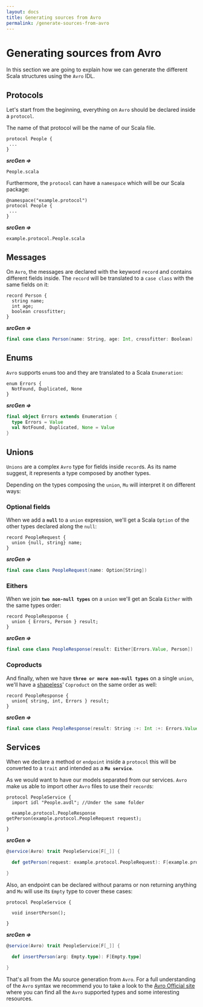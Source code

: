 ```yaml
---
layout: docs
title: Generating sources from Avro
permalink: /generate-sources-from-avro
---
```


# Generating sources from Avro

In this section we are going to explain how we can generate the different Scala structures using the `Avro` IDL.

## Protocols

Let's start from the beginning, everything on `Avro` should be declared inside a `protocol`. 

The name of that protocol will be the name of our Scala file.

```avroidl 
protocol People { 
 ... 
} 
```

***srcGen =>***

`People.scala`

Furthermore, the `protocol` can have a `namespace` which will be our Scala package:

```avroidl
@namespace("example.protocol")
protocol People {
 ...
}
```
 
***srcGen =>***

`example.protocol.People.scala`

## Messages

On `Avro`, the messages are declared with the keyword `record` and contains different fields inside. 
The `record` will be translated to a `case class` with the same fields on it:

```avroidl
record Person {
  string name;
  int age;
  boolean crossfitter;
}
```

***srcGen =>***

```scala
final case class Person(name: String, age: Int, crossfitter: Boolean)
```

## Enums

`Avro` supports `enum`s too and they are translated to a Scala `Enumeration`:

```avroidl
enum Errors {
  NotFound, Duplicated, None
}
```

***srcGen =>***

```scala
final object Errors extends Enumeration {
  type Errors = Value
  val NotFound, Duplicated, None = Value
}
```

## Unions

`Unions` are a complex `Avro` type for fields inside `record`s. 
As its name suggest, it represents a type composed by another types.

Depending on the types composing the `union`, `Mu` will interpret it on different ways:

### Optional fields

When we add a **`null`** to a `union` expression, we'll get a Scala `Option` of the other types declared along the `null`:

```avroidl
record PeopleRequest {
  union {null, string} name;
}
```

***srcGen =>***

```scala
final case class PeopleRequest(name: Option[String])
```

### Eithers

When we join **`two non-null types`** on a `union` we'll get an Scala `Either` with the same types order:

```avroidl
record PeopleResponse {
  union { Errors, Person } result;
}
```

***srcGen =>***
  
```scala
final case class PeopleResponse(result: Either[Errors.Value, Person])
```

### Coproducts

And finally, when we have **`three or more non-null types`** on a single `union`, 
we'll have a [shapeless](https://github.com/milessabin/shapeless/wiki/Feature-overview:-shapeless-2.0.0)' `Coproduct` on the same order as well:

```avroidl
record PeopleResponse {
  union{ string, int, Errors } result;
}
```

***srcGen =>***

```scala
final case class PeopleResponse(result: String :+: Int :+: Errors.Value :+: CNil)
```
  
## Services

When we declare a method or `endpoint` inside a `protocol` this will be converted to a `trait` and intended as a **`Mu service`**.

As we would want to have our models separated from our services. `Avro` make us able to import other `Avro` files to use their `record`s:

```avroidl
protocol PeopleService {
  import idl "People.avdl"; //Under the same folder

  example.protocol.PeopleResponse getPerson(example.protocol.PeopleRequest request);

}
```

***srcGen =>***

```scala
@service(Avro) trait PeopleService[F[_]] {

  def getPerson(request: example.protocol.PeopleRequest): F[example.protocol.PeopleResponse]

}
```

Also, an endpoint can be declared without params or non returning anything and `Mu` will use its `Empty` type to cover these cases:

```avroidl
protocol PeopleService {

  void insertPerson();

}
```

***srcGen =>***

```scala
@service(Avro) trait PeopleService[F[_]] {

  def insertPerson(arg: Empty.type): F[Empty.type]

}
```

That's all from the *Mu* source generation from `Avro`. 
For a full understanding of the `Avro` syntax we recommend you to take a look to the [Avro Official site](http://avro.apache.org/docs/current/idl.html)
where you can find all the `Avro` supported types and some interesting resources.
